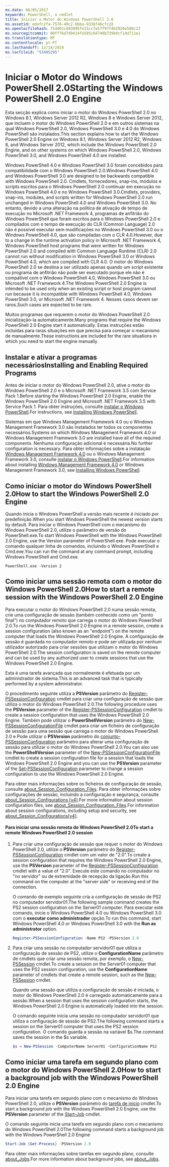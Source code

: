 ```yaml
---
ms.date: 06/05/2017
keywords: PowerShell, o cmdlet
title: Iniciar o Motor do Windows PowerShell 2.0
ms.assetid: edafc2fa-7576-49c2-bbba-9336f4bcfc28
ms.openlocfilehash: f5dd01cd93095fe15cc7e57f97f4b2920e580c22
ms.sourcegitcommit: 00ff76d7d9414fe585c04740b739b9cf14d711e1
ms.translationtype: MT
ms.contentlocale: pt-PT
ms.lasthandoff: 12/14/2018
ms.locfileid: "53405295"
---
```

# <a name="starting-the-windows-powershell-20-engine"></a><span data-ttu-id="1af2c-103">Iniciar o Motor do Windows PowerShell 2.0</span><span class="sxs-lookup"><span data-stu-id="1af2c-103">Starting the Windows PowerShell 2.0 Engine</span></span>

<span data-ttu-id="1af2c-104">Esta secção explica como iniciar o motor do Windows PowerShell 2.0 no Windows 8.1, Windows Server 2012 R2, Windows 8 e Windows Server 2012, que incluem o motor do Windows PowerShell 2.0 e em outros sistemas na qual Windows PowerShell 2.0, Windows PowerShell 3.0 e 4.0 do Windows PowerShell são instalados.</span><span class="sxs-lookup"><span data-stu-id="1af2c-104">This section explains how to start the Windows PowerShell 2.0 Engine on Windows 8.1, Windows Server 2012 R2, Windows 8, and Windows Server 2012, which include the Windows PowerShell 2.0 Engine, and on other systems on which Windows PowerShell 2.0, Windows PowerShell 3.0, and Windows PowerShell 4.0 are installed.</span></span>

<span data-ttu-id="1af2c-105">Windows PowerShell 4.0 e Windows PowerShell 3.0 foram concebidos para compatibilidade com o Windows PowerShell 2.0.</span><span class="sxs-lookup"><span data-stu-id="1af2c-105">Windows PowerShell 4.0 and Windows PowerShell 3.0 are designed to be backwards compatible with Windows PowerShell 2.0.</span></span> <span data-ttu-id="1af2c-106">Cmdlets, fornecedores, snap-ins, módulos e scripts escritos para o Windows PowerShell 2.0 continuar em execução no Windows PowerShell 4.0 e no Windows PowerShell 3.0.</span><span class="sxs-lookup"><span data-stu-id="1af2c-106">Cmdlets, providers, snap-ins, modules, and scripts written for Windows PowerShell 2.0 run unchanged in Windows PowerShell 4.0 and Windows PowerShell 3.0.</span></span> <span data-ttu-id="1af2c-107">No entanto, devido a uma alteração na política de ativação de tempo de execução no Microsoft .NET Framework 4, programas de anfitrião do Windows PowerShell que foram escritos para o Windows PowerShell 2.0 e compilados com o tempo de execução do CLR (Common Language) 2.0 não é possível executar sem modificações no Windows PowerShell 3.0 ou o Windows PowerShell 4.0, que são compiladas com o CLR 4.0.</span><span class="sxs-lookup"><span data-stu-id="1af2c-107">However, due to a change in the runtime activation policy in Microsoft .NET Framework 4, Windows PowerShell host programs that were written for Windows PowerShell 2.0 and compiled with Common Language Runtime (CLR) 2.0 cannot run without modification in Windows PowerShell 3.0 or Windows PowerShell 4.0, which are compiled with CLR 4.0.</span></span> <span data-ttu-id="1af2c-108">O motor do Windows PowerShell 2.0 se destina a ser utilizado apenas quando um script existente ou programa de anfitrião não pode ser executado porque ele não é compatível com o Windows PowerShell 4.0, Windows PowerShell 3.0 ou Microsoft .NET Framework 4.</span><span class="sxs-lookup"><span data-stu-id="1af2c-108">The Windows PowerShell 2.0 Engine is intended to be used only when an existing script or host program cannot run because it is incompatible with Windows PowerShell 4.0, Windows PowerShell 3.0, or Microsoft .NET Framework 4.</span></span> <span data-ttu-id="1af2c-109">Nesses casos devem ser raros.</span><span class="sxs-lookup"><span data-stu-id="1af2c-109">Such cases are expected to be rare.</span></span>

<span data-ttu-id="1af2c-110">Muitos programas que requerem o motor do Windows PowerShell 2.0 inicialização-la automaticamente.</span><span class="sxs-lookup"><span data-stu-id="1af2c-110">Many programs that require the Windows PowerShell 2.0 Engine start it automatically.</span></span> <span data-ttu-id="1af2c-111">Estas instruções estão incluídas para raras situações em que precisa para começar o mecanismo de manualmente.</span><span class="sxs-lookup"><span data-stu-id="1af2c-111">These instructions are included for the rare situations in which you need to start the engine manually.</span></span>

## <a name="installing-and-enabling-required-programs"></a><span data-ttu-id="1af2c-112">Instalar e ativar a programas necessários</span><span class="sxs-lookup"><span data-stu-id="1af2c-112">Installing and Enabling Required Programs</span></span>

<span data-ttu-id="1af2c-113">Antes de iniciar o motor do Windows PowerShell 2.0, ative o motor do Windows PowerShell 2.0 e o Microsoft .NET Framework 3.5 com Service Pack 1.</span><span class="sxs-lookup"><span data-stu-id="1af2c-113">Before starting the Windows PowerShell 2.0 Engine, enable the Windows PowerShell 2.0 Engine and Microsoft .NET Framework 3.5 with Service Pack 1.</span></span> <span data-ttu-id="1af2c-114">Para obter instruções, consulte [instalar o Windows PowerShell](../install/Installing-Windows-PowerShell.md).</span><span class="sxs-lookup"><span data-stu-id="1af2c-114">For instructions, see [Installing Windows PowerShell](../install/Installing-Windows-PowerShell.md).</span></span>

<span data-ttu-id="1af2c-115">Sistemas em que Windows Management Framework 4.0 ou o Windows Management Framework 3.0 são instalados ter todos os componentes necessários.</span><span class="sxs-lookup"><span data-stu-id="1af2c-115">Systems on which Windows Management Framework 4.0 or Windows Management Framework 3.0 are installed have all of the required components.</span></span> <span data-ttu-id="1af2c-116">Nenhuma configuração adicional é necessária.</span><span class="sxs-lookup"><span data-stu-id="1af2c-116">No further configuration is necessary.</span></span> <span data-ttu-id="1af2c-117">Para obter informações sobre a instalação [Windows Management Framework 4.0](https://go.microsoft.com/fwlink/?LinkID=293881) ou o Windows Management Framework 3.0, consulte [instalar o Windows PowerShell](../install/Installing-Windows-PowerShell.md).</span><span class="sxs-lookup"><span data-stu-id="1af2c-117">For information about installing [Windows Management Framework 4.0](https://go.microsoft.com/fwlink/?LinkID=293881) or Windows Management Framework 3.0, see [Installing Windows PowerShell](../install/Installing-Windows-PowerShell.md).</span></span>

## <a name="how-to-start-the-windows-powershell-20-engine"></a><span data-ttu-id="1af2c-118">Como iniciar o motor do Windows PowerShell 2.0</span><span class="sxs-lookup"><span data-stu-id="1af2c-118">How to start the Windows PowerShell 2.0 Engine</span></span>

<span data-ttu-id="1af2c-119">Quando inicia o Windows PowerShell a versão mais recente é iniciado por predefinição.</span><span class="sxs-lookup"><span data-stu-id="1af2c-119">When you start Windows PowerShell the newest version starts by default.</span></span> <span data-ttu-id="1af2c-120">Para iniciar o Windows PowerShell com o mecanismo do Windows PowerShell 2.0, utilize o parâmetro de versão do PowerShell.exe.</span><span class="sxs-lookup"><span data-stu-id="1af2c-120">To start Windows PowerShell with the Windows PowerShell 2.0 Engine, use the Version parameter of PowerShell.exe.</span></span> <span data-ttu-id="1af2c-121">Pode executar o comando qualquer linha de comandos, incluindo o Windows PowerShell e Cmd.exe.</span><span class="sxs-lookup"><span data-stu-id="1af2c-121">You can run the command at any command prompt, including Windows PowerShell and Cmd.exe.</span></span>

```
PowerShell.exe -Version 2
```

## <a name="how-to-start-a-remote-session-with-the-windows-powershell-20-engine"></a><span data-ttu-id="1af2c-122">Como iniciar uma sessão remota com o motor do Windows PowerShell 2.0</span><span class="sxs-lookup"><span data-stu-id="1af2c-122">How to start a remote session with the Windows PowerShell 2.0 Engine</span></span>

<span data-ttu-id="1af2c-123">Para executar o motor do Windows PowerShell 2.0 numa sessão remota, crie uma configuração de sessão (também conhecido como um "ponto final") no computador remoto que carrega o motor do Windows PowerShell 2.0.</span><span class="sxs-lookup"><span data-stu-id="1af2c-123">To run the Windows PowerShell 2.0 Engine in a remote session, create a session configuration (also known as an "endpoint") on the remote computer that loads the Windows PowerShell 2.0 Engine.</span></span> <span data-ttu-id="1af2c-124">A configuração de sessão é guardada no computador remoto e pode ser utilizada por nenhum utilizador autorizado para criar sessões que utilizam o motor do Windows PowerShell 2.0.</span><span class="sxs-lookup"><span data-stu-id="1af2c-124">The session configuration is saved on the remote computer and can be used by any authorized user to create sessions that use the Windows PowerShell 2.0 Engine.</span></span>

<span data-ttu-id="1af2c-125">Esta é uma tarefa avançada que normalmente é efetuada por um administrador de sistema.</span><span class="sxs-lookup"><span data-stu-id="1af2c-125">This is an advanced task that is typically performed by a system administrator.</span></span>

<span data-ttu-id="1af2c-126">O procedimento seguinte utiliza a **PSVersion** parâmetro do [Register-PSSessionConfiguration](https://technet.microsoft.com/library/e9152ae2-bd6d-4056-9bc7-dc1893aa29ea) cmdlet para criar uma configuração de sessão que utiliza o motor do Windows PowerShell 2.0.</span><span class="sxs-lookup"><span data-stu-id="1af2c-126">The following procedure uses the **PSVersion** parameter of the [Register-PSSessionConfiguration](https://technet.microsoft.com/library/e9152ae2-bd6d-4056-9bc7-dc1893aa29ea) cmdlet to create a session configuration that uses the Windows PowerShell 2.0 Engine.</span></span> <span data-ttu-id="1af2c-127">Também pode utilizar o **PowerShellVersion** parâmetro do [New-PSSessionConfigurationFile](https://technet.microsoft.com/library/5f3e3633-6e90-479c-aea9-ba45a1954866) cmdlet para criar um ficheiro de configuração de sessão para uma sessão que carrega o motor do Windows PowerShell 2.0 e Pode utilizar o **PSVersion** parâmetro do [conjunto-PSSessionConfiguration](https://technet.microsoft.com/library/b21fbad3-1759-4260-b206-dcb8431cd6ea) parâmetro para alterar uma configuração de sessão para utilizar o motor do Windows PowerShell 2.0.</span><span class="sxs-lookup"><span data-stu-id="1af2c-127">You can also use the **PowerShellVersion** parameter of the [New-PSSessionConfigurationFile](https://technet.microsoft.com/library/5f3e3633-6e90-479c-aea9-ba45a1954866) cmdlet to create a session configuration file for a session that loads the Windows PowerShell 2.0 Engine and you can use the **PSVersion** parameter of the [Set-PSSessionConfiguration](https://technet.microsoft.com/library/b21fbad3-1759-4260-b206-dcb8431cd6ea) parameter to change a session configuration to use the Windows PowerShell 2.0 Engine.</span></span>

<span data-ttu-id="1af2c-128">Para obter mais informações sobre os ficheiros de configuração de sessão, consulte [about_Session_Configuration_Files](https://technet.microsoft.com/library/c7217447-1ebf-477b-a8ef-4dbe9a1473b8). Para obter informações sobre configurações de sessão, incluindo a configuração e segurança, consulte [about_Session_Configurations [v4]](https://technet.microsoft.com/library/a2fbe12a-350c-4d04-be50-24102824e3ab).</span><span class="sxs-lookup"><span data-stu-id="1af2c-128">For more information about session configuration files, see [about_Session_Configuration_Files](https://technet.microsoft.com/library/c7217447-1ebf-477b-a8ef-4dbe9a1473b8).For information about session configurations, including setup and security, see [about_Session_Configurations[v4]](https://technet.microsoft.com/library/a2fbe12a-350c-4d04-be50-24102824e3ab).</span></span>

#### <a name="to-start-a-remote-windows-powershell-20-session"></a><span data-ttu-id="1af2c-129">Para iniciar uma sessão remota do Windows PowerShell 2.0</span><span class="sxs-lookup"><span data-stu-id="1af2c-129">To start a remote Windows PowerShell 2.0 session</span></span>

1. <span data-ttu-id="1af2c-130">Para criar uma configuração de sessão que requer o motor do Windows PowerShell 2.0, utilize o **PSVersion** parâmetro do [Register-PSSessionConfiguration](https://technet.microsoft.com/library/e9152ae2-bd6d-4056-9bc7-dc1893aa29ea) cmdlet com um valor de "2.0".</span><span class="sxs-lookup"><span data-stu-id="1af2c-130">To create a session configuration that requires the Windows PowerShell 2.0 Engine, use the **PSVersion** parameter of the [Register-PSSessionConfiguration](https://technet.microsoft.com/library/e9152ae2-bd6d-4056-9bc7-dc1893aa29ea) cmdlet with a value of "2.0".</span></span> <span data-ttu-id="1af2c-131">Execute este comando no computador no "no servidor" ou de extremidade de recepção da ligação.</span><span class="sxs-lookup"><span data-stu-id="1af2c-131">Run this command on the computer at the "server side" or receiving end of the connection.</span></span>

   <span data-ttu-id="1af2c-132">O comando de exemplo seguinte cria a configuração de sessão de PS2 no computador servidor01.</span><span class="sxs-lookup"><span data-stu-id="1af2c-132">The following sample command creates the PS2 session configuration on the Server01 computer.</span></span> <span data-ttu-id="1af2c-133">Para executar este comando, inicie o Windows PowerShell 4.0 ou Windows PowerShell 3.0 com o **executar como administrador** opção.</span><span class="sxs-lookup"><span data-stu-id="1af2c-133">To run this command, start Windows PowerShell 4.0 or Windows PowerShell 3.0 with the **Run as administrator** option.</span></span>

   ```powershell
   Register-PSSessionConfiguration -Name PS2 -PSVersion 2.0
   ```

2. <span data-ttu-id="1af2c-134">Para criar uma sessão no computador servidor01 que utiliza a configuração de sessão de PS2, utilize o **ConfigurationName** parâmetro de cmdlets que criar uma sessão remota, por exemplo, o [New-PSSession](https://technet.microsoft.com/library/76f6628c-054c-4eda-ba7a-a6f28daaa26f) cmdlet.</span><span class="sxs-lookup"><span data-stu-id="1af2c-134">To create a session on the Server01 computer that uses the PS2 session configuration, use the **ConfigurationName** parameter of cmdlets that create a remote session, such as the [New-PSSession](https://technet.microsoft.com/library/76f6628c-054c-4eda-ba7a-a6f28daaa26f) cmdlet.</span></span>

   <span data-ttu-id="1af2c-135">Quando uma sessão que utiliza a configuração de sessão é iniciada, o motor do Windows PowerShell 2.0 é carregado automaticamente para a sessão.</span><span class="sxs-lookup"><span data-stu-id="1af2c-135">When a session that uses the session configuration starts, the Windows PowerShell 2.0 Engine is automatically loaded into the session.</span></span>

   <span data-ttu-id="1af2c-136">O comando seguinte inicia uma sessão no computador servidor01 que utiliza a configuração de sessão de PS2.</span><span class="sxs-lookup"><span data-stu-id="1af2c-136">The following command starts a session on the Server01 computer that uses the PS2 session configuration.</span></span> <span data-ttu-id="1af2c-137">O comando guarda a sessão na variável $s.</span><span class="sxs-lookup"><span data-stu-id="1af2c-137">The command saves the session in the $s variable.</span></span>

   ```powershell
   $s = New-PSSession -ComputerName Server01 -ConfigurationName PS2
   ```

## <a name="how-to-start-a-background-job-with-the-windows-powershell-20-engine"></a><span data-ttu-id="1af2c-138">Como iniciar uma tarefa em segundo plano com o motor do Windows PowerShell 2.0</span><span class="sxs-lookup"><span data-stu-id="1af2c-138">How to start a background job with the Windows PowerShell 2.0 Engine</span></span>

<span data-ttu-id="1af2c-139">Para iniciar uma tarefa em segundo plano com o mecanismo do Windows PowerShell 2.0, utilize o **PSVersion** parâmetro do [tarefa de início](https://technet.microsoft.com/library/2bc04935-0deb-4ec0-b856-d7290cca6442) cmdlet.</span><span class="sxs-lookup"><span data-stu-id="1af2c-139">To start a background job with the Windows PowerShell 2.0 Engine, use the **PSVersion** parameter of the [Start-Job](https://technet.microsoft.com/library/2bc04935-0deb-4ec0-b856-d7290cca6442) cmdlet.</span></span>

<span data-ttu-id="1af2c-140">O comando seguinte inicia uma tarefa em segundo plano com o mecanismo do Windows PowerShell 2.0</span><span class="sxs-lookup"><span data-stu-id="1af2c-140">The following command starts a background job with the Windows PowerShell 2.0 Engine</span></span>

```powershell
Start-Job {Get-Process} -PSVersion 2.0
```

<span data-ttu-id="1af2c-141">Para obter mais informações sobre tarefas em segundo plano, consulte [about_Jobs](/powershell/module/microsoft.powershell.core/about/about_jobs).</span><span class="sxs-lookup"><span data-stu-id="1af2c-141">For more information about background jobs, see [about_Jobs](/powershell/module/microsoft.powershell.core/about/about_jobs).</span></span>